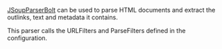 [JSoupParserBolt](https://github.com/DigitalPebble/storm-crawler/blob/master/core/src/main/java/com/digitalpebble/storm/crawler/bolt/JSoupParserBolt.java) can be used to parse HTML documents and extract the outlinks, text and metadata it contains.

This parser calls the URLFilters and ParseFilters defined in the configuration.